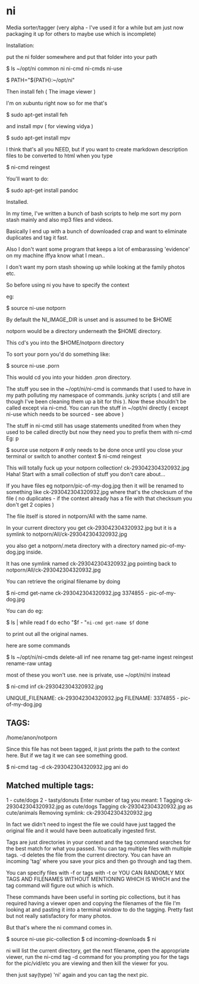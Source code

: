# ni
Media sorter/tagger (very alpha - I've used it for a while but am just now packaging it up for others to maybe use which is incomplete)


Installation:

put the ni folder somewhere and put that folder into your path


  $ ls ~/opt/ni
  common  ni  ni-cmd  ni-cmds  ni-use

  $ PATH="${PATH}:~/opt/ni"


Then install feh ( The image viewer )

I'm on xubuntu right now so for me that's

  $ sudo apt-get install feh

and install mpv ( for viewing vidya )

  $ sudo apt-get install mpv
 
I think that's all you NEED, but if you want to create markdown description files to be converted to html when you type 

  $ ni-cmd reingest 

You'll want to do:

  $ sudo apt-get install pandoc
 
Installed.



In my time, I've written a bunch of bash scripts to help me sort my porn stash mainly and also mp3 files and videos.

Basically I end up with a bunch of downloaded crap and want to eliminate duplicates and tag it fast.

Also I don't want some program that keeps a lot of embarassing 'evidence' on my machine iffya know what I mean..

I don't want my porn stash showing up while looking at the family photos etc.  

So before using ni you have to specify the context

eg:  

  $ source ni-use notporn
  
By default the NI_IMAGE_DIR is unset and is assumed to be $HOME

notporn would be a directory underneath the $HOME directory.

This cd's you into the $HOME/notporn directory

To sort your porn you'd do something like:

  $ source ni-use .porn
  
This would cd you into your hidden .pron directory.


The stuff you see in the ~/opt/ni/ni-cmd is commands that I used to have in my path polluting my namespace of commands. 
junky scripts ( and still are though I've been cleaning them up a bit for this ).  Now these shouldn't be called except via
ni-cmd.  You can run the stuff in ~/opt/ni directly ( except ni-use which needs to be sourced - see above )

The stuff in ni-cmd still has usage statements unedited from when they used to be called directly but now they need 
you to prefix them with ni-cmd Eg: p

 $ source use notporn # only needs to be done once until you close your terminal or switch to another context
 $ ni-cmd reingest
 
This will totally fuck up your notporn collection!
ck-293042304320932.jpg
Haha!  Start with a small collection of stuff you don't care about...

If you have files eg notporn/pic-of-my-dog.jpg then it will be renamed to something like ck-293042304320932.jpg where that's the 
checksum of the file ( no duplicates - if the context already has a file with that checksum you don't get 2 copies )

The file itself is stored in notporn/All with the same name.

In your current directory you get ck-293042304320932.jpg but it is a symlink to notporn/All/ck-293042304320932.jpg

you also get a notporn/.meta directory with a directory named pic-of-my-dog.jpg inside.

It has one symlink named  ck-293042304320932.jpg pointing back to notporn/All/ck-293042304320932.jpg

You can retrieve the original filename by doing 
 
  $ ni-cmd get-name ck-293042304320932.jpg
  3374855 - pic-of-my-dog.jpg
  
  You can do eg:
  
  $ ls | while read f
  do
    echo "$f - "`ni-cmd get-name $f`
  done
  
  to print out all the original names.  
  
  here are some commands 
 
  $ ls ~/opt/ni/ni-cmds
  delete-all  inf     nee       rename      tag
  get-name    ingest  reingest  rename-raw  untag

most of these you won't use.  nee is private, use ~/opt/ni/ni instead
 
  $ ni-cmd inf ck-293042304320932.jpg
  
  UNIQUE_FILENAME: ck-293042304320932.jpg
  FILENAME: 3374855 - pic-of-my-dog.jpg

  TAGS:
  ----------------------------
  /home/anon/notporn

Since this file has not been tagged, it just prints the path to the context here.  But if we tag it we can see something good.

  $ ni-cmd tag -d ck-293042304320932.jpg ani do 
  

  Matched multiple tags:
  ----------------------
  1 - cute/dogs
  2 - tasty/donuts
  Enter number of tag you meant: 1
  <spewtum outlining what was done>
  Tagging ck-293042304320932.jpg as cute/dogs
  Tagging ck-293042304320932.jpg as cute/animals
  Removing symlink: ck-293042304320932.jpg 
  
  
In fact we didn't need to ingest the file we could have just tagged the original file and it would have been autoatically ingested first.
  
Tags are just directories in your context and the tag command searches for the best match for what you passed. You can tag multiple files with multiple tags.  -d deletes the file from the current directory.  You can have an incoming 'tag' where you save your pics and then go through and tag them.
  
You can specify files with -f or tags with -t or YOU CAN RANDOMLY MIX TAGS AND FILENAMES WITHOUT MENTIONING WHICH IS WHICH and the tag command will figure out which is which.
  
These commands have been useful in sorting pic collections, but it has required having a viewer open and copying the filenames of the file I'm looking at and pasting it into a terminal window to do the tagging.  Pretty fast but not really satisfactory for many photos.
  
But that's where the ni command comes in.
  
  $ source ni-use pic-collection
  $ cd incoming-downloads
  $ ni
    
ni will list the current directory, get the next filename, open the appropriate viewer, run the ni-cmd tag -d command for you prompting you for the tags for the pic/vid/etc you are viewing and then kill the viewer for you.
  
then just say(type) 'ni' again and you can tag the next pic.
  
 
  
  
  
  
  


  
 
